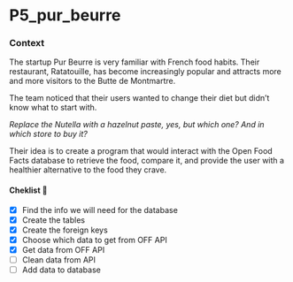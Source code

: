 # P5_pur_beurre

### Context
The startup Pur Beurre is very familiar with French food habits. Their restaurant, Ratatouille, has become increasingly popular and attracts more and more visitors to the Butte de Montmartre.

The team noticed that their users wanted to change their diet but didn’t know what to start with. 

_Replace the Nutella with a hazelnut paste, yes, but which one? And in which store to buy it?_ 

Their idea is to create a program that would interact with the Open Food Facts database to retrieve the food, compare it, and provide the user with a healthier alternative to the food they crave.

#### Cheklist :memo:
- [x] Find the info we will need for the database
- [x] Create the tables
- [x] Create the foreign keys
- [x] Choose which data to get from OFF API
- [x] Get data from OFF API
- [ ] Clean data from API
- [ ] Add data to database